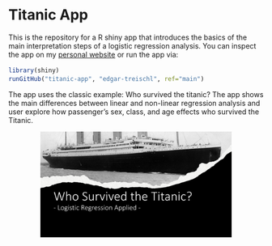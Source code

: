 
<!-- README.md is generated from README.Rmd. Please edit that file -->

# Titanic App

This is the repository for a R shiny app that introduces the basics of
the main interpretation steps of a logistic regression analysis. You can
inspect the app on my [personal
website](http://edgar-treischl.de/projects) or run the app via:

``` r
library(shiny)
runGitHub("titanic-app", "edgar-treischl", ref="main")
```

The app uses the classic example: Who survived the titanic? The app
shows the main differences between linear and non-linear regression
analysis and user explore how passenger’s sex, class, and age effects
who survived the Titanic.

<center>

<img src="man/images/LogitApp.png" alt="Logistic regression app" width="75%"/>
</center>
